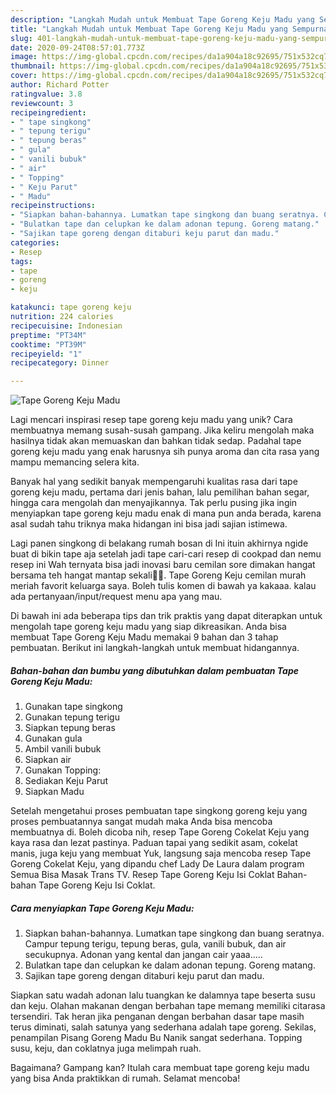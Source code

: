 ```yaml
---
description: "Langkah Mudah untuk Membuat Tape Goreng Keju Madu yang Sempurna"
title: "Langkah Mudah untuk Membuat Tape Goreng Keju Madu yang Sempurna"
slug: 401-langkah-mudah-untuk-membuat-tape-goreng-keju-madu-yang-sempurna
date: 2020-09-24T08:57:01.773Z
image: https://img-global.cpcdn.com/recipes/da1a904a18c92695/751x532cq70/tape-goreng-keju-madu-foto-resep-utama.jpg
thumbnail: https://img-global.cpcdn.com/recipes/da1a904a18c92695/751x532cq70/tape-goreng-keju-madu-foto-resep-utama.jpg
cover: https://img-global.cpcdn.com/recipes/da1a904a18c92695/751x532cq70/tape-goreng-keju-madu-foto-resep-utama.jpg
author: Richard Potter
ratingvalue: 3.8
reviewcount: 3
recipeingredient:
- " tape singkong"
- " tepung terigu"
- " tepung beras"
- " gula"
- " vanili bubuk"
- " air"
- " Topping"
- " Keju Parut"
- " Madu"
recipeinstructions:
- "Siapkan bahan-bahannya. Lumatkan tape singkong dan buang seratnya. Campur tepung terigu, tepung beras, gula, vanili bubuk, dan air secukupnya. Adonan yang kental dan jangan cair yaaa....."
- "Bulatkan tape dan celupkan ke dalam adonan tepung. Goreng matang."
- "Sajikan tape goreng dengan ditaburi keju parut dan madu."
categories:
- Resep
tags:
- tape
- goreng
- keju

katakunci: tape goreng keju 
nutrition: 224 calories
recipecuisine: Indonesian
preptime: "PT34M"
cooktime: "PT39M"
recipeyield: "1"
recipecategory: Dinner

---
```



![Tape Goreng Keju Madu](https://img-global.cpcdn.com/recipes/da1a904a18c92695/751x532cq70/tape-goreng-keju-madu-foto-resep-utama.jpg)

Lagi mencari inspirasi resep tape goreng keju madu yang unik? Cara membuatnya memang susah-susah gampang. Jika keliru mengolah maka hasilnya tidak akan memuaskan dan bahkan tidak sedap. Padahal tape goreng keju madu yang enak harusnya sih punya aroma dan cita rasa yang mampu memancing selera kita.

Banyak hal yang sedikit banyak mempengaruhi kualitas rasa dari tape goreng keju madu, pertama dari jenis bahan, lalu pemilihan bahan segar, hingga cara mengolah dan menyajikannya. Tak perlu pusing jika ingin menyiapkan tape goreng keju madu enak di mana pun anda berada, karena asal sudah tahu triknya maka hidangan ini bisa jadi sajian istimewa.

Lagi panen singkong di belakang rumah bosan di Ini ituin akhirnya ngide buat di bikin tape aja setelah jadi tape cari-cari resep di cookpad dan nemu resep ini Wah ternyata bisa jadi inovasi baru cemilan sore dimakan hangat bersama teh hangat mantap sekali🤤😄. Tape Goreng Keju cemilan murah meriah favorit keluarga saya. Boleh tulis komen di bawah ya kakaaa. kalau ada pertanyaan/input/request menu apa yang mau.


Di bawah ini ada beberapa tips dan trik praktis yang dapat diterapkan untuk mengolah tape goreng keju madu yang siap dikreasikan. Anda bisa membuat Tape Goreng Keju Madu memakai 9 bahan dan 3 tahap pembuatan. Berikut ini langkah-langkah untuk membuat hidangannya.

<!--inarticleads1-->

##### Bahan-bahan dan bumbu yang dibutuhkan dalam pembuatan Tape Goreng Keju Madu:

1. Gunakan  tape singkong
1. Gunakan  tepung terigu
1. Siapkan  tepung beras
1. Gunakan  gula
1. Ambil  vanili bubuk
1. Siapkan  air
1. Gunakan  Topping:
1. Sediakan  Keju Parut
1. Siapkan  Madu


Setelah mengetahui proses pembuatan tape singkong goreng keju yang proses pembuatannya sangat mudah maka Anda bisa mencoba membuatnya di. Boleh dicoba nih, resep Tape Goreng Cokelat Keju yang kaya rasa dan lezat pastinya. Paduan tapai yang sedikit asam, cokelat manis, juga keju yang membuat Yuk, langsung saja mencoba resep Tape Goreng Cokelat Keju, yang dipandu chef Lady De Laura dalam program Semua Bisa Masak Trans TV. Resep Tape Goreng Keju Isi Coklat Bahan-bahan Tape Goreng Keju Isi Coklat. 

<!--inarticleads2-->

##### Cara menyiapkan Tape Goreng Keju Madu:

1. Siapkan bahan-bahannya. Lumatkan tape singkong dan buang seratnya. Campur tepung terigu, tepung beras, gula, vanili bubuk, dan air secukupnya. Adonan yang kental dan jangan cair yaaa.....
1. Bulatkan tape dan celupkan ke dalam adonan tepung. Goreng matang.
1. Sajikan tape goreng dengan ditaburi keju parut dan madu.


Siapkan satu wadah adonan lalu tuangkan ke dalamnya tape beserta susu dan keju. Olahan makanan dengan berbahan tape memang memiliki citarasa tersendiri. Tak heran jika penganan dengan berbahan dasar tape masih terus diminati, salah satunya yang sederhana adalah tape goreng. Sekilas, penampilan Pisang Goreng Madu Bu Nanik sangat sederhana. Topping susu, keju, dan coklatnya juga melimpah ruah. 

Bagaimana? Gampang kan? Itulah cara membuat tape goreng keju madu yang bisa Anda praktikkan di rumah. Selamat mencoba!
